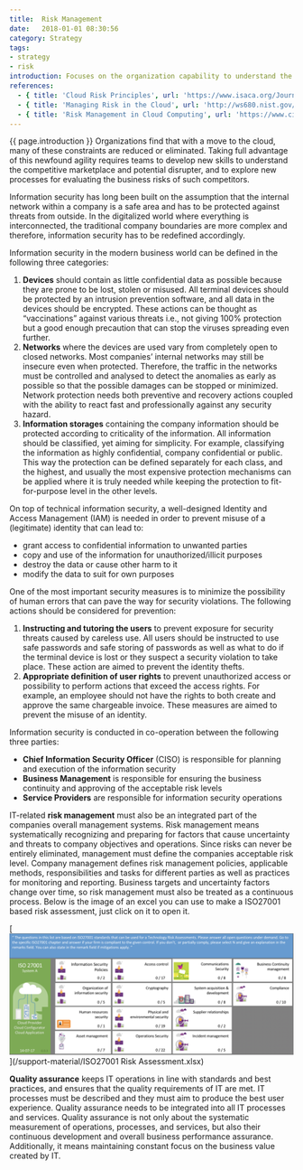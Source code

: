 ```yaml
---
title:  Risk Management
date:   2018-01-01 08:30:56
category: Strategy
tags:
- strategy
- risk
introduction: Focuses on the organization capability to understand the business impact of preventable, strategic, and external risks to the organisation. For many, these risks stem from the impact of financial and technology constraints on agility.
references:
  - { title: 'Cloud Risk Principles', url: 'https://www.isaca.org/Journal/archives/2012/Volume-5/Pages/Cloud-Risk-10-Principles-and-a-Framework-for-Assessment.aspx'}
  - { title: 'Managing Risk in the Cloud', url: 'http://ws680.nist.gov/publication/get_pdf.cfm?pub_id=919234' }
  - { title: 'Risk Management in Cloud Computing', url: 'https://www.cio.com/article/2409109/cloud-computing/risk-management-in-cloud-computing.html'}
---
```

{{ page.introduction }}
Organizations find that with a move to the cloud, many of these constraints are reduced or eliminated. Taking full advantage of this newfound agility requires teams to develop new skills to understand the competitive marketplace and
potential disrupter, and to explore new processes for evaluating the business risks of such competitors.

Information security has long been built on the assumption that the internal network within a company is a safe area and has to be protected against threats from outside. In the digitalized world where everything is interconnected, the traditional company boundaries are more complex and therefore, information security has to be redefined accordingly.

Information security in the modern business world can be defined in the following three categories:

1. **Devices** should contain as little confidential data as possible because they are prone to be lost, stolen or misused. All terminal devices should be protected by an intrusion prevention software, and all data in the devices should be encrypted. These actions can be thought as “vaccinations” against various threats i.e., not giving 100% protection but a good enough precaution that can stop the viruses spreading even further.
1. **Networks** where the devices are used vary from completely open to closed networks. Most companies’ internal networks may still be insecure even when protected. Therefore, the traffic in the networks must be controlled and analysed to detect the anomalies as early as possible so that the possible damages can be stopped or minimized. Network protection needs both preventive and recovery actions coupled with the ability to react fast and professionally against any security hazard.
1. **Information storages** containing the company information should be protected according to criticality of the information. All information should be classified, yet aiming for simplicity. For example, classifying the information as highly confidential, company confidential or public. This way the protection can be defined separately for each class, and the highest, and usually the most expensive protection mechanisms can be applied where it is truly needed while keeping the protection to fit-for-purpose level in the other levels.

On top of technical information security, a well-designed Identity and Access Management (IAM) is needed in order to prevent misuse of a (legitimate) identity that can lead to:

* grant access to confidential information to unwanted parties
* copy and use of the information for unauthorized/illicit purposes
* destroy the data or cause other harm to it
* modify the data to suit for own purposes

One of the most important security measures is to minimize the possibility of human errors that can pave the way for security violations. The following actions should be considered for prevention:

1. **Instructing and tutoring the users** to prevent exposure for security threats caused by careless use. All users should be instructed to use safe passwords and safe storing of passwords as well as what to do if the terminal device is lost or they suspect a security violation to take place. These action are aimed to prevent the identity thefts.
1. **Appropriate definition of user rights** to prevent unauthorized access or possibility to perform actions that exceed the access rights. For example, an employee should not have the rights to both create and approve the same chargeable invoice. These measures are aimed to prevent the misuse of an identity.

Information security is conducted in co-operation between the following three parties:

* **Chief Information Security Officer** (CISO) is responsible for planning and execution of the information security
* **Business Management** is responsible for ensuring the business continuity and approving of the acceptable risk levels
* **Service Providers** are responsible for information security operations
 

IT-related **risk management** must also be an integrated part of the companies overall management systems. Risk management means systematically recognizing and preparing for factors that cause uncertainty and threats to company objectives and operations. Since risks can never be entirely eliminated, management must define the companies acceptable risk level. Company management defines risk management policies, applicable methods, responsibilities and tasks for different parties as well as practices for monitoring and reporting. Business targets and uncertainty factors change over time, so risk management must also be treated as a continuous process. Below is the image of an excel you can use to make a ISO27001 based risk assessment, just click on it to open it. 

[![ISO27001](/assets/framework/iso27001.png)](/support-material/ISO27001 Risk Assessment.xlsx)

**Quality assurance** keeps IT operations in line with standards and best practices, and ensures that the quality requirements of IT are met. IT processes must be described and they must aim to produce the best user experience. Quality assurance needs to be integrated into all IT processes and services. Quality assurance is not only about the systematic measurement of operations, processes, and services, but also their continuous development and overall business performance assurance. Additionally, it means maintaining constant focus on the business value created by IT.

